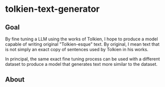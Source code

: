 # tolkien-text-generator


## Goal
By fine tuning a LLM using the works of Tolkien, I hope to produce a model capable of writing original "Tolkien-esque" text. By original, I mean text that is not simply an exact copy of sentences used by Tolkien in his works.

In principal, the same exact fine tuning process can be used with a different dataset to produce a model that generates text more similar to the dataset.

## About
